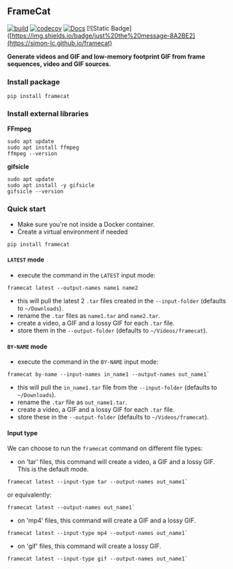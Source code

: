## FrameCat
[![build](https://github.com/simon-lc/framecat/actions/workflows/build.yml/badge.svg)](https://github.com/simon-lc/framecat/actions/workflows/build.yml)
[![codecov](https://codecov.io/gh/simon-lc/framecat/graph/badge.svg?token=CUWTT7EK5E)](https://codecov.io/gh/simon-lc/framecat)
[![Docs](https://github.com/simon-lc/framecat/actions/workflows/docs.yml/badge.svg)](https://github.com/simon-lc/framecat/actions/workflows/docs.yml)
[![Static Badge]([https://img.shields.io/badge/just%20the%20message-8A2BE2](https://simon-lc.github.io/framecat)

**Generate videos and GIF and low-memory footprint GIF from frame sequences, video and GIF sources.**

### Install package
```
pip install framecat
```
### Install external libraries
**FFmpeg**
```
sudo apt update
sudo apt install ffmpeg
ffmpeg --version
```

**gifsicle**
```
sudo apt update
sudo apt install -y gifsicle
gifsicle --version
```

### Quick start
- Make sure you're not inside a Docker container.
- Create a virtual environment if needed
```
pip install framecat
```

#### `LATEST` mode
- execute the command in the `LATEST` input mode:
```
framecat latest --output-names name1 name2
```
- this will pull the latest 2 `.tar` files created in the `--input-folder` (defaults to `~/Downloads`).
- rename the `.tar` files as `name1.tar` and `name2.tar`.
- create a video, a GIF and a lossy GIF for each `.tar` file.
- store them in the `--output-folder` (defaults to `~/Videos/framecat`).


#### `BY-NAME` mode
- execute the command in the `BY-NAME` input mode:
```
framecat by-name --input-names in_name1 --output-names out_name1`
```
- this will pull the `in_name1.tar` file from the `--input-folder` (defaults to `~/Downloads`).
- rename the `.tar` file as `out_name1.tar`.
- create a video, a GIF and a lossy GIF for each `.tar` file.
- store these in the `--output-folder` (defaults to `~/Videos/framecat`).


#### Input type
We can choose to run the `framecat` command on different file types:
- on 'tar' files, this command will create a video, a GIF and a lossy GIF. This is the default mode.
```
framecat latest --input-type tar --output-names out_name1`
```
or equivalently:
```
framecat latest --output-names out_name1`
```
- on 'mp4' files, this command will create a GIF and a lossy GIF.
```
framecat latest --input-type mp4 --output-names out_name1`
```
- on 'gif' files, this command will create a lossy GIF.
```
framecat latest --input-type gif --output-names out_name1`
```
